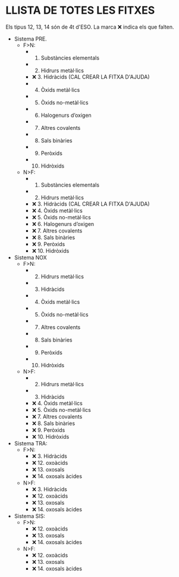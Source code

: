 # LLISTA DE TOTES LES FITXES
Els tipus 12, 13, 14 són de 4t d'ESO.
La marca ❌ indica els que falten.

* Sistema PRE.
    * F>N:
        * 1. Substàncies elementals
        * 2. Hidrurs metàl·lics
        * ❌ 3. Hidràcids (CAL CREAR LA FITXA D'AJUDA)
        * 4. Òxids metàl·lics
        * 5. Òxids no-metàl·lics
        * 6. Halogenurs d’oxigen
        * 7. Altres covalents
        * 8. Sals binàries
        * 9. Peròxids
        * 10. Hidròxids
    * N>F:
        * 1. Substàncies elementals
        * 2. Hidrurs metàl·lics
        * ❌ 3. Hidràcids (CAL CREAR LA FITXA D'AJUDA)
        * ❌ 4. Òxids metàl·lics
        * ❌ 5. Òxids no-metàl·lics
        * ❌ 6. Halogenurs d’oxigen
        * ❌ 7. Altres covalents
        * ❌ 8. Sals binàries
        * ❌ 9. Peròxids
        * ❌ 10. Hidròxids
* Sistema NOX
    * F>N:
        * 2. Hidrurs metàl·lics
        * 3. Hidràcids
        * 4. Òxids metàl·lics
        * 5. Òxids no-metàl·lics
        * 7. Altres covalents
        * 8. Sals binàries
        * 9. Peròxids
        * 10. Hidròxids
    * N>F:
        * 2. Hidrurs metàl·lics
        * 3. Hidràcids
        * ❌ 4. Òxids metàl·lics
        * ❌ 5. Òxids no-metàl·lics
        * ❌ 7. Altres covalents
        * ❌ 8. Sals binàries
        * ❌ 9. Peròxids
        * ❌ 10. Hidròxids
* Sistema TRA:
    * F>N:
        * ❌ 3. Hidràcids
        * ❌ 12. oxoàcids
        * ❌ 13. oxosals
        * ❌ 14. oxosals àcides
    * N>F:
        * ❌ 3. Hidràcids
        * ❌ 12. oxoàcids
        * ❌ 13. oxosals
        * ❌ 14. oxosals àcides
* Sistema SIS:
    * F>N:
        * ❌ 12. oxoàcids
        * ❌ 13. oxosals
        * ❌ 14. oxosals àcides
    * N>F:
        * ❌ 12. oxoàcids
        * ❌ 13. oxosals
        * ❌ 14. oxosals àcides
